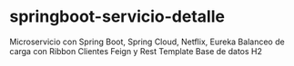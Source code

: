 # springboot-servicio-detalle
Microservicio con Spring Boot, Spring Cloud, Netflix, Eureka Balanceo de carga con Ribbon Clientes Feign y Rest Template Base de datos H2
